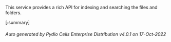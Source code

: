 






This service provides a rich API for indexing and searching the files and folders.

[:summary]

###### Auto generated by Pydio Cells Enterprise Distribution v4.0.1 on 17-Oct-2022
